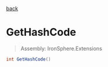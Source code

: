 ﻿

[back](/IronSphere.Extensions/types/StringBuilderExtension)

# GetHashCode

> Assembly: IronSphere.Extensions

```csharp
int GetHashCode()
```



 